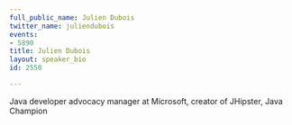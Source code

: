 ```yaml
---
full_public_name: Julien Dubois
twitter_name: juliendubois
events:
- 5890
title: Julien Dubois
layout: speaker_bio
id: 2550

---
```

Java developer advocacy manager at Microsoft, creator of JHipster, Java Champion